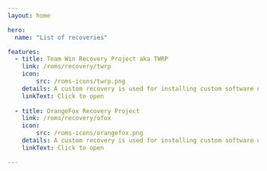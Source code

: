 ```yaml
---
layout: home

hero:
  name: "List of recoveries"

features:
  - title: Team Win Recovery Project aka TWRP
    link: /roms/recovery/twrp
    icon: 
        src: /roms-icons/twrp.png
    details: A custom recovery is used for installing custom software on your device.
    linkText: Click to open
  
  - title: OrangeFox Recovery Project
    link: /roms/recovery/ofox
    icon: 
        src: /roms-icons/orangefox.png
    details: A custom recovery is used for installing custom software on your device.
    linkText: Click to open

---
```



